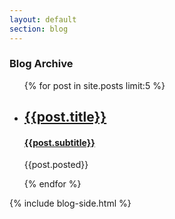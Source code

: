 ```yaml
---
layout: default
section: blog
---
```


<section class="row gtr">
  <article class="ph-col-12 tab-col-8 com-col-9 gtr">
    <h1>Blog Archive</h1>
    <ul>
      {% for post in site.posts limit:5 %}
      <br>
      <li>
        <h2><a href="{{site.baseurl}}{{post.url}}">{{post.title}}</a></h2>
        <h4><a href="{{site.baseurl}}{{post.url}}">{{post.subtitle}}</a></h4>
        <p>{{post.posted}}</p>
      </li>
      {% endfor %}
    </ul>
  </article>

  {% include blog-side.html %}

</section>